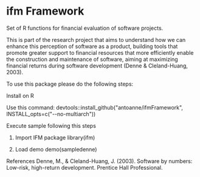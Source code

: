 # ifm Framework
Set of R functions for financial evaluation of software projects.

This is part of the research project that aims to understand how we can enhance this perception of software as a product, building tools that promote greater support to financial resources that more efficiently enable the construction and maintenance of software, aiming at maximizing financial returns during software development (Denne & Cleland-Huang, 2003).

To use this package please do the following steps:

Install on R

Use this command: devtools::install_github("antoanne/ifmFramework", INSTALL_opts=c("--no-multiarch"))


Execute sample following this steps

1. Import IFM package
library(ifm)

2. Load demo
demo(sampledenne)






References
Denne, M., & Cleland-Huang, J. (2003). Software by numbers: Low-risk, high-return development. Prentice Hall Professional.
